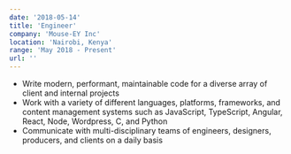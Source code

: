 ```yaml
---
date: '2018-05-14'
title: 'Engineer'
company: 'Mouse-EY Inc'
location: 'Nairobi, Kenya'
range: 'May 2018 - Present'
url: ''
---
```


- Write modern, performant, maintainable code for a diverse array of client and internal projects
- Work with a variety of different languages, platforms, frameworks, and content management systems such as JavaScript, TypeScript, Angular, React, Node, Wordpress, C, and Python
- Communicate with multi-disciplinary teams of engineers, designers, producers, and clients on a daily basis
